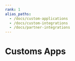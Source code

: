 ```yaml
---
rank: 1
alias_paths:
  - /docs/custom-applications
  - /docs/custom-integrations
  - /docs/partner-integrations
---
```


# Customs Apps
